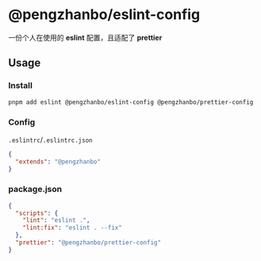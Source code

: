 # @pengzhanbo/eslint-config

一份个人在使用的 **eslint** 配置，且适配了 **prettier**

## Usage

### Install

```sh
pnpm add eslint @pengzhanbo/eslint-config @pengzhanbo/prettier-config
```

### Config

`.eslintrc`/`.eslintrc.json`

```json
{
  "extends": "@pengzhanbo"
}
```

### package.json

```json
{
  "scripts": {
    "lint": "eslint .",
    "lint:fix": "eslint . --fix"
  },
  "prettier": "@pengzhanbo/prettier-config"
}
```
